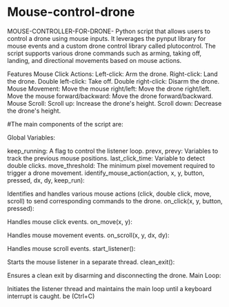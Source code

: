 # Mouse-control-drone
MOUSE-CONTROLLER-FOR-DRONE-
Python script that allows users to control a drone using mouse inputs. It leverages the pynput library for mouse events and a custom drone control library called plutocontrol. The script supports various drone commands such as arming, taking off, landing, and directional movements based on mouse actions.

Features Mouse Click Actions: Left-click: Arm the drone. Right-click: Land the drone. Double left-click: Take off. Double right-click: Disarm the drone. Mouse Movement: Move the mouse right/left: Move the drone right/left. Move the mouse forward/backward: Move the drone forward/backward. Mouse Scroll: Scroll up: Increase the drone's height. Scroll down: Decrease the drone's height.

#The main components of the script are:

Global Variables:

keep_running: A flag to control the listener loop. prevx, prevy: Variables to track the previous mouse positions. last_click_time: Variable to detect double clicks. move_threshold: The minimum pixel movement required to trigger a drone movement. identify_mouse_action(action, x, y, button, pressed, dx, dy, keep_run):

Identifies and handles various mouse actions (click, double click, move, scroll) to send corresponding commands to the drone. on_click(x, y, button, pressed):

Handles mouse click events. on_move(x, y):

Handles mouse movement events. on_scroll(x, y, dx, dy):

Handles mouse scroll events. start_listener():

Starts the mouse listener in a separate thread. clean_exit():

Ensures a clean exit by disarming and disconnecting the drone. Main Loop:

Initiates the listener thread and maintains the main loop until a keyboard interrupt is caught. be (Ctrl+C)
